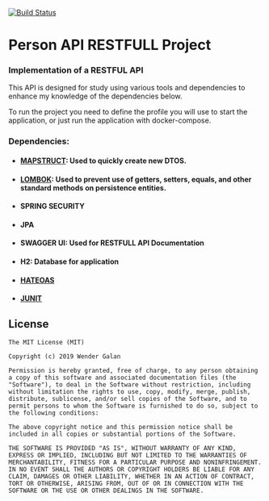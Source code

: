 [![Build Status](https://travis-ci.org/WenderGalan/person-api-spring-boot.svg?branch=master)](https://travis-ci.org/WenderGalan/person-api-spring-boot)

# Person API RESTFULL Project
### Implementation of a RESTFUL API

This API is designed for study using various tools and dependencies to enhance my knowledge of the dependencies below.

To run the project you need to define the profile you will use to start the application, or just run the application with docker-compose.

### Dependencies:
  - #### [MAPSTRUCT](https://mapstruct.org/): Used to quickly create new DTOS.
  - #### [LOMBOK](https://projectlombok.org/): Used to prevent use of getters, setters, equals, and other standard methods on persistence entities.
  - #### SPRING SECURITY
  - #### JPA
  - #### SWAGGER UI: Used for RESTFULL API Documentation
  - #### H2: Database for application
  - #### [HATEOAS](https://spring.io/projects/spring-hateoas)
  - #### [JUNIT](https://junit.org/junit5/)
  
 ## License
```
The MIT License (MIT)

Copyright (c) 2019 Wender Galan

Permission is hereby granted, free of charge, to any person obtaining a copy of this software and associated documentation files (the "Software"), to deal in the Software without restriction, including without limitation the rights to use, copy, modify, merge, publish, distribute, sublicense, and/or sell copies of the Software, and to permit persons to whom the Software is furnished to do so, subject to the following conditions:

The above copyright notice and this permission notice shall be included in all copies or substantial portions of the Software.

THE SOFTWARE IS PROVIDED "AS IS", WITHOUT WARRANTY OF ANY KIND, EXPRESS OR IMPLIED, INCLUDING BUT NOT LIMITED TO THE WARRANTIES OF MERCHANTABILITY, FITNESS FOR A PARTICULAR PURPOSE AND NONINFRINGEMENT. IN NO EVENT SHALL THE AUTHORS OR COPYRIGHT HOLDERS BE LIABLE FOR ANY CLAIM, DAMAGES OR OTHER LIABILITY, WHETHER IN AN ACTION OF CONTRACT, TORT OR OTHERWISE, ARISING FROM, OUT OF OR IN CONNECTION WITH THE SOFTWARE OR THE USE OR OTHER DEALINGS IN THE SOFTWARE.
```
